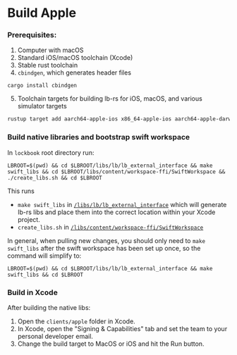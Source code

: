 # Build Apple

### Prerequisites:
1. Computer with macOS
2. Standard iOS/macOS toolchain (Xcode)
3. Stable rust toolchain
4. `cbindgen`, which generates header files
```
cargo install cbindgen
```
5. Toolchain targets for building lb-rs for iOS, macOS, and various simulator targets
```bash
rustup target add aarch64-apple-ios x86_64-apple-ios aarch64-apple-darwin x86_64-apple-darwin aarch64-apple-ios-sim
```

### Build native libraries and bootstrap swift workspace
In `lockbook` root directory run:
```
LBROOT=$(pwd) && cd $LBROOT/libs/lb/lb_external_interface && make swift_libs && cd $LBROOT/libs/content/workspace-ffi/SwiftWorkspace && ./create_libs.sh && cd $LBROOT
```
This runs
- `make swift_libs` in [`/libs/lb/lb_external_interface`](/libs/lb/lb_external_interface) which will generate lb-rs libs and place them into the correct location within your Xcode project.
- `create_libs.sh` in [`/libs/content/workspace-ffi/SwiftWorkspace`](/libs/content/workspace-ffi/SwiftWorkspace)

In general, when pulling new changes, you should only need to `make swift_libs` after the swift workspace has been set up once, so the command will simplify to:
```
LBROOT=$(pwd) && cd $LBROOT/libs/lb/lb_external_interface && make swift_libs && cd $LBROOT
```

### Build in Xcode
After building the native libs:
1. Open the `clients/apple` folder in Xcode.
2. In Xcode, open the "Signing & Capabilities" tab and set the team to your personal developer email.
3. Change the build target to MacOS or iOS and hit the Run button.
